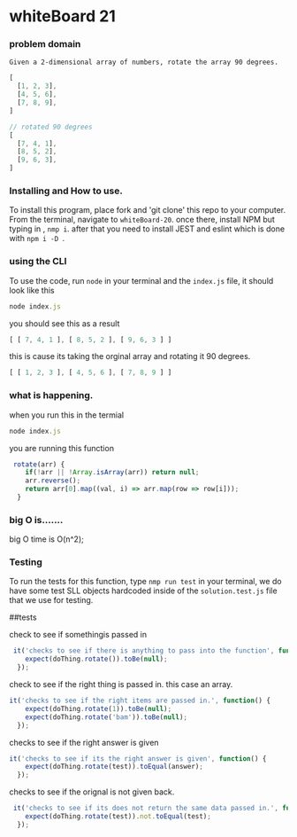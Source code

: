 
# whiteBoard 21

### problem domain

`Given a 2-dimensional array of numbers, rotate the array 90 degrees.`

```javascript
[
  [1, 2, 3],
  [4, 5, 6],
  [7, 8, 9],
]

// rotated 90 degrees
[
  [7, 4, 1],
  [8, 5, 2],
  [9, 6, 3],
]
```

### Installing and How to use.

To install this program, place fork and 'git clone' this repo to your computer. From the terminal, navigate to  `whiteBoard-20`. once there, install NPM but typing in , `nmp i`. after that you need to install JEST and eslint which is done with `npm i -D `. 


### using the CLI 

To use the code, run `node` in your terminal and the `index.js` file, it should look like this
```javascript
node index.js 
```
you should see this as a result

```javascript
[ [ 7, 4, 1 ], [ 8, 5, 2 ], [ 9, 6, 3 ] ]
```

this is cause its taking the orginal array and rotating it 90 degrees.

```javascript
[ [ 1, 2, 3 ], [ 4, 5, 6 ], [ 7, 8, 9 ] ]
```

### what is happening.
when you run this in the termial
```javascript
node index.js 
```

you are running this function 

```javascript
 rotate(arr) {
    if(!arr || !Array.isArray(arr)) return null;
    arr.reverse();
    return arr[0].map((val, i) => arr.map(row => row[i]));
  }
```

### big O is.......
big O time is O(n^2);

### Testing

To run the tests for this function, type `nmp run test` in your terminal,
we do have some test SLL objects hardcoded inside of the `solution.test.js` file that we use for testing.

##tests

check to see if somethingis passed in

```javascript
 it('checks to see if there is anything to pass into the function', function() {
    expect(doThing.rotate()).toBe(null);
  });
```

check to see if the right thing is passed in. this case an array.

```javascript
it('checks to see if the right items are passed in.', function() {
    expect(doThing.rotate(1)).toBe(null);
    expect(doThing.rotate('bam')).toBe(null);
  });
```

checks to see if the right answer is given

```javascript
it('checks to see if its the right answer is given', function() {
    expect(doThing.rotate(test)).toEqual(answer);
  });
```

checks to see if the orignal is not given back. 

```javascript
 it('checks to see if its does not return the same data passed in.', function() {
    expect(doThing.rotate(test)).not.toEqual(test);
  });
```

